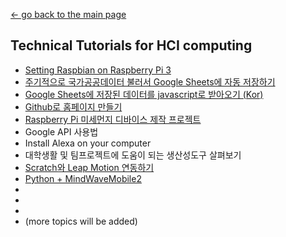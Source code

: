 [← go back to the main page](../README.md)

## Technical Tutorials for HCI computing
- [Setting Raspbian on Raspberry Pi 3](Raspbian.md)
- [주기적으로 국가공공데이터 불러서 Google Sheets에 자동 저장하기](PublicDataToGoogleSheets.md)
- [Google Sheets에 저장된 데이터를 javascript로 받아오기 (Kor)](ReadGoogleSheets.md)
- [Github로 홈페이지 만들기](GithubHomepage.md)
- [Raspberry Pi 미세먼지 디바이스 제작 프로젝트](RaspberryPi_DustDevice_Project.md)
- Google API 사용법
- Install Alexa on your computer
- 대학생활 및 팀프로젝트에 도움이 되는 생산성도구 살펴보기
- [Scratch와 Leap Motion 연동하기](LeapMotion_Scratch_Connection.md)
- [Python + MindWaveMobile2](MindWaveMobile2.md)
- 
- 
- 
- (more topics will be added)
